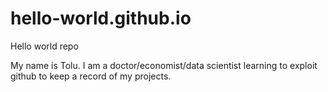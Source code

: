 # hello-world.github.io
Hello world repo

My name is Tolu. I am a doctor/economist/data scientist learning to exploit github to keep a record of my projects.
